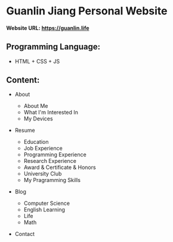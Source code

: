 # Guanlin Jiang Personal Website

#### Website URL: https://guanlin.life

## Programming Language:
  - HTML + CSS + JS

## Content:
  - About
    - About Me
    - What I'm Interested In
    - My Devices
  
  - Resume
    - Education
    - Job Experience
    - Programming Experience
    - Research Experience
    - Award & Certificate & Honors
    - University Club
    - My Pragramming Skills
    
  - Blog
    - Computer Science
    - English Learning
    - Life
    - Math
  
  - Contact
  
  
